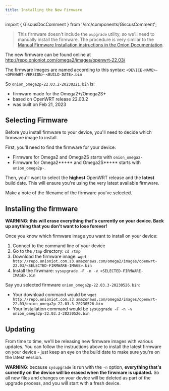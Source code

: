 ```yaml
---
title: Installing the New Firmware
---
```


import { GiscusDocComment } from '/src/components/GiscusComment';

> This firmware doesn't include the `oupgrade` utility, so we'll need to manually install the firmware. The procedure is very similar to the [Manual Firmware Installation instructions in the Onion Documentation](http://docs.onion.io/omega2-docs/manual-firmware-installation.html). 

The new firmware can be found online at http://repo.onioniot.com/omega2/images/openwrt-22.03/

The firmware images are named according to this syntax: `<DEVICE-NAME>-<OPENWRT-VERSION>-<BUILD-DATE>.bin`

So `onion_omega2p-22.03.2-20230221.bin` is:

* firmware made for the Omega2+/Omega2S+
* based on OpenWRT release 22.03.2
* was built on Feb 21, 2023

## Selecting Firmware

Before you install firmware to your device, you'll need to decide which firmware image to install.

First, you'll need to find the firmware for your device:

* Firmware for Omega2 and Omega2S starts with `onion_omega2-`
* Firmware for Omega2**+** and Omega2S**+** starts with `onion_omega2p-`.

Then, you'll want to select the **highest** OpenWRT release and the **latest** build date. This will ensure you're using the very latest available firmware.

Make a note of the filename of the firmware you've selected.

## Installing the firmware

**WARNING: this will erase everything that's currently on your device. Back up anything that you don't want to lose forever!**

Once you know which firmware image you want to install on your device:

1. Connect to the command line of your device
1. Go to the `/tmp` directory: `cd /tmp`
1. Download the firmware image: `wget http://repo.onioniot.com.s3.amazonaws.com/omega2/images/openwrt-22.03/<SELECTED-FIRMWARE-IMAGE>.bin`
1. Install the firwmare: `sysupgrade -F -n -v <SELECTED-FIRMWARE-IMAGE>.bin`

Say you selected firmware `onion_omega2p-22.03.3-20230526.bin`:

* Your download command would be `wget http://repo.onioniot.com.s3.amazonaws.com/omega2/images/openwrt-22.03/onion_omega2p-22.03.3-20230526.bin`
* Your installation command would be `sysupgrade -F -n -v onion_omega2p-22.03.3-20230526.bin`

## Updating

From time to time, we'll be releasing new firmware images with various updates. You can follow the instructions above to install the latest firmware on your device - just keep an eye on the build date to make sure you're on the latest version.

**WARNING**: because `sysupgrade` is run with the `-n` option, **everything that's currently on the device will be erased when the firwmare is updated.** So all new files and changes on your device will be deleted as part of the upgrade process, and you will start with a fresh device.

<GiscusDocComment />